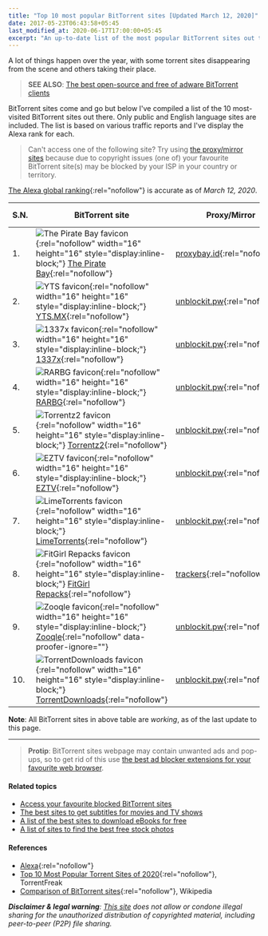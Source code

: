 ```yaml
---
title: "Top 10 most popular BitTorrent sites [Updated March 12, 2020]"
date: 2017-05-23T06:43:58+05:45
last_modified_at: 2020-06-17T17:00:00+05:45
excerpt: "An up-to-date list of the most popular BitTorrent sites out there."
---
```


A lot of things happen over the year, with some torrent sites disappearing from the scene and others taking their place.

> **SEE ALSO**: [The best open-source and free of adware BitTorrent clients](/the-best-open-source-bittorrent-clients/)

BitTorrent sites come and go but below I've compiled a list of the 10 most-visited BitTorrent sites out there. Only public and English language sites are included. The list is based on various traffic reports and I've display the Alexa rank for each.

> Can't access one of the following site? Try using [the proxy/mirror sites](/access-your-favourite-blocked-bittorrent-sites/) because due to copyright issues (one of) your favourite BitTorrent site(s) may be blocked by your ISP in your country or territory.

[The Alexa global ranking](https://www.alexa.com/siteinfo){:rel="nofollow"} is accurate as of _March 12, 2020_.

| S.N. | BitTorrent site                                                                                                                                                                                                                                   | Proxy/Mirror                                                           | Specialization   | RSS | Alexa Rank |
| ---- | ------------------------------------------------------------------------------------------------------------------------------------------------------------------------------------------------------------------------------------------------- | ---------------------------------------------------------------------- | ---------------- | --- | ---------- |
| 1.   | ![The Pirate Bay favicon](https://unblockit.pw/ico/pirateproxy.ico){:rel="nofollow" width="16" height="16" style="display:inline-block;"} [The Pirate Bay](http://thepiratebay.org/){:rel="nofollow"}                                             | [proxybay.id](http://proxybay.id/){:rel="nofollow"}                    | -                | Yes | 192        |
| 2.   | ![YTS favicon](https://unblockit.pw/ico/yts.ico){:rel="nofollow" width="16" height="16" style="display:inline-block;"} [YTS.MX](http://yts.mx){:rel="nofollow"}                                                                                   | [unblockit.pw](http://yts.unblockit.pw/){:rel="nofollow"}              | Movies           | Yes | 610        |
| 3.   | ![1337x favicon](https://unblockit.pw/ico/1337x.ico){:rel="nofollow" width="16" height="16" style="display:inline-block;"} [1337x](http://1337x.to/){:rel="nofollow"}                                                                             | [unblockit.pw](http://1337x.unblockit.pw/){:rel="nofollow"}            | -                | No  | 315        |
| 4.   | ![RARBG favicon](https://unblockit.pw/ico/rarbg.ico){:rel="nofollow" width="16" height="16" style="display:inline-block;"} [RARBG](http://rarbg.to/){:rel="nofollow"}                                                                             | [unblockit.pw](http://rarbg.unblockit.pw/){:rel="nofollow"}            | -                | Yes | 476        |
| 5.   | ![Torrentz2 favicon](https://unblockit.pw/ico/torrentz.ico){:rel="nofollow" width="16" height="16" style="display:inline-block;"} [Torrentz2](http://torrentz2.eu/){:rel="nofollow"}                                                              | [unblockit.pw](http://torrentz2.unblockit.pw/){:rel="nofollow"}        | Search           | No  | 1,235      |
| 6.   | ![EZTV favicon](https://unblockit.pw/ico/eztv.ico){:rel="nofollow" width="16" height="16" style="display:inline-block;"} [EZTV](http://eztv.io/){:rel="nofollow"}                                                                                 | [unblockit.pw](http://eztv.unblockit.pw/){:rel="nofollow"}             | Television shows | Yes | 1,410      |
| 7.   | ![LimeTorrents favicon](https://unblockit.pw/ico/limetorrents.ico){:rel="nofollow" width="16" height="16" style="display:inline-block;"} [LimeTorrents](http://www.limetorrents.info/){:rel="nofollow"}                                           | [unblockit.pw](http://limetorrents.unblockit.pw/){:rel="nofollow"}     | -                | Yes | 1,912      |
| 8.   | ![FitGirl Repacks favicon](https://fitgirl-repacks.site/wp-content/uploads/2016/08/cropped-icon-32x32.jpg){:rel="nofollow" width="16" height="16" style="display:inline-block;"} [FitGirl Repacks](http://fitgirl-repacks.site/){:rel="nofollow"} | [trackers](http://1337x.unblockit.pw/user/FitGirl/){:rel="nofollow"}   | Games            | No  | 1,998      |
| 9.   | ![Zooqle favicon](https://unblockit.pw/ico/zooqle.ico){:rel="nofollow" width="16" height="16" style="display:inline-block;"} [Zooqle](http://zooqle.com/){:rel="nofollow" data-proofer-ignore=""}                                                 | [unblockit.pw](http://zooqle.unblockit.pw/){:rel="nofollow"}           | -                | Yes | 4,365      |
| 10.  | ![TorrentDownloads favicon](https://unblockit.pw/ico/torrentdownloads.ico){:rel="nofollow" width="16" height="16" style="display:inline-block;"} [TorrentDownloads](http://www.torrentdownloads.me/){:rel="nofollow"}                             | [unblockit.pw](http://torrentdownloads.unblockit.pw/){:rel="nofollow"} | -                | No  | 4,570      |

**Note**: All BitTorrent sites in above table are _working_, as of the last update to this page.

---

> **Protip**: BitTorrent sites webpage may contain unwanted ads and pop-ups, so to get rid of this use [the best ad blocker extensions for your favourite web browser](/the-best-ad-blocker-extensions-for-your-favourite-web-browser-free-and-open-source/).

#### Related topics

- [Access your favourite blocked BitTorrent sites](/access-your-favourite-blocked-bittorrent-sites/)
- [The best sites to get subtitles for movies and TV shows](/the-best-sites-to-get-subtitles-for-movies-and-tv-shows/)
- [A list of the best sites to download eBooks for free](/a-list-of-the-best-sites-to-download-ebooks-for-free/)
- [A list of sites to find the best free stock photos](/a-list-of-sites-to-find-the-best-free-stock-photos/)

#### References

- [Alexa](http://www.alexa.com/siteinfo){:rel="nofollow"}
- [Top 10 Most Popular Torrent Sites of 2020](https://torrentfreak.com/top-10-most-popular-torrent-sites-of-2020-200105/){:rel="nofollow"}, TorrentFreak
- [Comparison of BitTorrent sites](http://en.wikipedia.org/wiki/Comparison_of_BitTorrent_sites){:rel="nofollow"}, Wikipedia

_**Disclaimer & legal warning**: [This site](/) does not allow or condone illegal sharing for the unauthorized distribution of copyrighted material, including peer-to-peer (P2P) file sharing._
